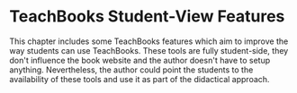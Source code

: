 # TeachBooks Student-View Features

This chapter includes some TeachBooks features which aim to improve the way students can use TeachBooks. These tools are fully student-side, they don't influence the book website and the author doesn't have to setup anything. Nevertheless, the author could point the students to the availability of these tools and use it as part of the didactical approach.
